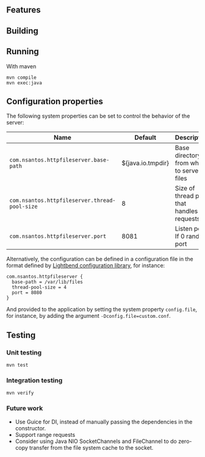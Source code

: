 ## Features


## Building


## Running

With maven
```
mvn compile
mvn exec:java
```

## Configuration properties

The following system properties can be set to control the behavior of the server: 

| Name                                          | Default           | Description                                |
|-----------------------------------------------|-------------------|--------------------------------------------|
| `com.nsantos.httpfileserver.base-path`        | ${java.io.tmpdir} | Base directory from where to serve files   |
| `com.nsantos.httpfileserver.thread-pool-size` | 8                 | Size of thread pool that handles requests  | 
| `com.nsantos.httpfileserver.port`             | 8081              | Listen port. If 0 random port              | 

Alternatively, the configuration can be defined in a configuration file in the format defined by 
[Lightbend configuration library](https://github.com/lightbend/config), for instance:

```
com.nsantos.httpfileserver {
  base-path = /var/lib/files
  thread-pool-size = 4
  port = 8080
}
```

And provided to the application by setting the system property `config.file`, for instance, by adding the argument
`-Dconfig.file=custom.conf`.


## Testing

### Unit testing
`mvn test`


### Integration testing

`mvn verify`



### Future work

- Use Guice for DI, instead of manually passing the dependencies in the constructor.
- Support range requests
- Consider using Java NIO SocketChannels and FileChannel to do zero-copy transfer from the file system cache to the socket.


